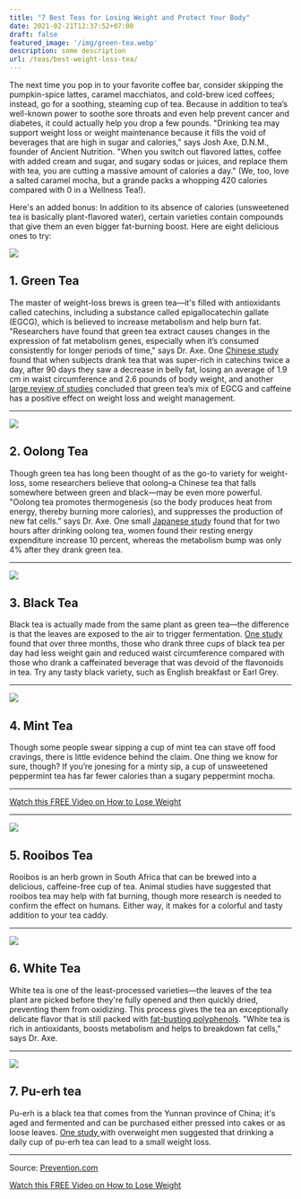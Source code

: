 ```yaml
---
title: "7 Best Teas for Losing Weight and Protect Your Body"
date: 2021-02-21T12:37:52+07:00
draft: false
featured_image: '/img/green-tea.webp'
description: some description
url: /teas/best-weight-loss-tea/
---
```


<p>The next time you pop in to your favorite coffee bar, consider skipping the pumpkin-spice lattes, caramel macchiatos, and cold-brew iced coffees; instead, go for a soothing, steaming cup of tea. Because in addition to tea’s well-known power to soothe sore throats and even help prevent cancer and diabetes, it could actually help you drop a few pounds. "Drinking tea may support weight loss or weight maintenance because it fills the void of beverages that are high in sugar and calories," says Josh Axe, D.N.M., founder of Ancient Nutrition. "When you switch out flavored lattes, coffee with added cream and sugar, and sugary sodas or juices, and replace them with tea, you are cutting a massive amount of calories a day." (We, too, love a salted caramel mocha, but a grande packs a whopping 420 calories compared with 0 in a Wellness Tea!).</p>

<p>Here's an added bonus: In addition to its absence of calories (unsweetened tea is basically plant-flavored water), certain varieties contain compounds that give them an even bigger fat-burning boost. Here are eight delicious ones to try:</p>

<div class="row">
	<div class="col-md-6">
		<img src="/img/green-tea.webp" />
	</div>
	<div class="col-md-6">		
		<h2>1. Green Tea</h2>
		<p>The master of weight-loss brews is green tea—it's filled with antioxidants called catechins, 
		including a substance called epigallocatechin gallate (EGCG), 
		which is believed to increase metabolism and help burn fat. 
		"Researchers have found that green tea extract causes changes in the expression of fat metabolism genes, 
		especially when it’s consumed consistently for longer periods of time," 
		says Dr. Axe. One <a href="https://onlinelibrary.wiley.com/doi/10.1038/oby.2009.256" target="_blank">Chinese study</a> found that when subjects drank tea that was super-rich in 
		catechins twice a day, after 90 days they saw a 
		decrease in belly fat, losing an average of 1.9 cm in waist circumference 
		and 2.6 pounds of body weight, and another <a href="https://www.nature.com/articles/ijo2009135?" target="_blank">large review of studies</a>
		 concluded that green tea’s mix of
		 EGCG and caffeine has a positive effect on weight loss and weight management.</p>
	</div>
</div>
<hr />
<div class="row">
	<div class="col-md-6">
		<img src="/img/oolong-tea.webp" />
	</div>
	<div class="col-md-6">		
		<h2>2. Oolong Tea</h2>
		Though green tea has long been thought of as the go-to variety for weight-loss, some researchers
		 believe that oolong–a Chinese tea that falls somewhere between green and black—may be 
		 even more powerful. "Oolong tea promotes thermogenesis (so the body produces heat from energy, 
		 thereby burning more calories), and suppresses the production of new fat cells." says Dr. Axe. One small
		  <a href="http://medical.med.tokushima-u.ac.jp/jmi/vol50/pdf/v50_n3-4_p170.pdf?q=tea" target="_blank">Japanese study</a>
		   found that for two hours after drinking oolong tea, women found their resting energy expenditure increase 10 percent, whereas the metabolism bump was only 4% after they drank green tea.
	</div>
</div>
<hr />
<div class="row">
	<div class="col-md-6">
		<img src="/img/black-tea.webp" />
	</div>
	<div class="col-md-6">		
		<h2>3. Black Tea</h2>
		Black tea is actually made from the same plant as green tea—the difference is that the leaves are
		 exposed to the air to trigger fermentation. <a href="https://www.ncbi.nlm.nih.gov/pubmed/24889137" target="_blank">One study </a>
		 found that over three months, those who drank three cups of black tea per day had less weight gain and reduced waist circumference compared with those who drank a caffeinated beverage that was devoid of the flavonoids in tea. Try any tasty black variety, such as English breakfast or Earl Grey.
	</div>
</div>
<hr />
<div class="row">
	<div class="col-md-6">
		<img src="/img/mint-tea.webp" />
	</div>
	<div class="col-md-6">		
		<h2>4. Mint Tea</h2>
		Though some people swear sipping a cup of mint tea can stave off food cravings, there is little evidence behind the claim. One thing we know for sure, though? If you’re jonesing for a minty sip, a cup of unsweetened peppermint tea has far fewer calories than a sugary peppermint mocha.
	</div>
</div>
<hr />
<div class="card">
	<div class="card-body">
		<p class="text-center"><a class="btn btn-success " href="http://araneta7.1keto.hop.clickbank.net/?pid=sku3">Watch this FREE Video on How to Lose Weight</a></p>
	</div>	
</div>	
<hr />
<div class="row">
	<div class="col-md-6">
		<img src="/img/rooibos-tea.webp" />
	</div>
	<div class="col-md-6">		
		<h2>5. Rooibos Tea</h2>
		Rooibos is an herb grown in South Africa that can be brewed into a delicious, caffeine-free cup of tea. 
		Animal studies have suggested that rooibos tea may help with fat burning, though more research is needed to confirm the effect on humans. Either way, it makes for a colorful and tasty addition to your tea caddy.
	</div>
</div>
<hr />
<div class="row">
	<div class="col-md-6">
		<img src="/img/white-tea.webp" />
	</div>
	<div class="col-md-6">		
		<h2>6. White Tea</h2>
		White tea is one of the least-processed varieties—the leaves of the tea plant are picked 
		before they're fully opened and then quickly dried, preventing them from oxidizing. This process 
		gives the tea an exceptionally delicate flavor that is still packed with <A href="https://nutritionandmetabolism.biomedcentral.com/articles/10.1186/1743-7075-6-20" target="_blank">fat-busting polyphenols</a>. "White tea is rich in antioxidants, boosts metabolism and helps to breakdown fat cells," says Dr. Axe.
	</div>
</div>
<hr />
<div class="row">
	<div class="col-md-6">
		<img src="/img/puerh-tea.webp" />
	</div>
	<div class="col-md-6">		
		<h2>7. Pu-erh tea</h2>
		Pu-erh is a black tea that comes from the Yunnan province of China; it's aged and fermented and can be purchased either pressed into cakes or as loose leaves. 
		<A href="https://www.ncbi.nlm.nih.gov/pubmed/24399768" target="_blank">One study </a>with overweight men suggested that drinking a daily cup of pu-erh tea can lead to a small weight loss.
	</div>
</div>
<hr />

<p>Source: <a href="https://www.prevention.com/weight-loss/g29553192/weight-loss-tea/" target="_blank">Prevention.com</a></p>
<div class="card">
	<div class="card-body">
		<p class="text-center"><a class="btn btn-success " href="http://araneta7.1keto.hop.clickbank.net/?pid=sku3">Watch this FREE Video on How to Lose Weight</a></p>
	</div>	
</div>	
